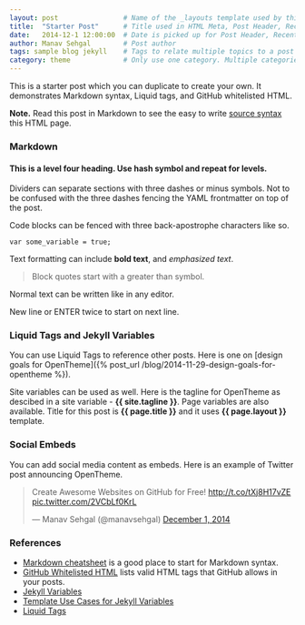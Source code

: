 ```yaml
---
layout: post                # Name of the _layouts template used by this post
title:  "Starter Post"      # Title used in HTML Meta, Post Header, Recent Posts list
date:   2014-12-1 12:00:00  # Date is picked up for Post Header, Recent Posts list
author: Manav Sehgal        # Post author
tags: sample blog jekyll    # Tags to relate multiple topics to a post
category: theme             # Only use one category. Multiple categories will duplicate content. Not good for SEO.
---
```


This is a starter post which you can duplicate to create your own. It demonstrates Markdown syntax, Liquid tags, and GitHub whitelisted HTML.

**Note.** Read this post in Markdown to see the easy to write [source syntax](https://raw.githubusercontent.com/open-start/opentheme/master/_posts/blog/2014-12-1-starter-post.md) this HTML page.

### Markdown

#### This is a level four heading. Use hash symbol and repeat for levels.

Dividers can separate sections with three dashes or minus symbols. Not to be confused with the three dashes fencing the YAML frontmatter on top of the post.

Code blocks can be fenced with three back-apostrophe characters like so.

```
var some_variable = true;
```

Text formatting can include **bold text**, and *emphasized text*.

> Block quotes start with a greater than symbol.

Normal text can be written like in any editor.

New line or ENTER twice to start on next line.


### Liquid Tags and Jekyll Variables

You can use Liquid Tags to reference other posts. Here is one on [design goals for OpenTheme]({% post_url /blog/2014-11-29-design-goals-for-opentheme %}).

Site variables can be used as well. Here is the tagline for OpenTheme as descibed in a site variable - **{{ site.tagline }}**.
Page variables are also available. Title for this post is **{{ page.title }}** and it uses **{{ page.layout }}** template.

### Social Embeds

You can add social media content as embeds. Here is an example of Twitter post announcing OpenTheme.

<blockquote class="twitter-tweet" lang="en"><p>Create Awesome Websites on GitHub for Free! <a href="http://t.co/tXj8H17vZE">http://t.co/tXj8H17vZE</a> <a href="http://t.co/2VCbLf0KrL">pic.twitter.com/2VCbLf0KrL</a></p>&mdash; Manav Sehgal (@manavsehgal) <a href="https://twitter.com/manavsehgal/status/539376525720977410">December 1, 2014</a></blockquote>
<script async src="//platform.twitter.com/widgets.js" charset="utf-8"></script>

### References

- [Markdown cheatsheet](https://github.com/adam-p/markdown-here/wiki/Markdown-Cheatsheet) is a good place to start for Markdown syntax.
- [GitHub Whitelisted HTML](https://github.com/github/markup#html-sanitization) lists valid HTML tags that GitHub allows in your posts.
- [Jekyll Variables](http://jekyllrb.com/docs/variables/)
- [Template Use Cases for Jekyll Variables](http://jekyllrb.com/docs/templates/)
- [Liquid Tags](https://github.com/Shopify/liquid/wiki/Liquid-for-Designers)
